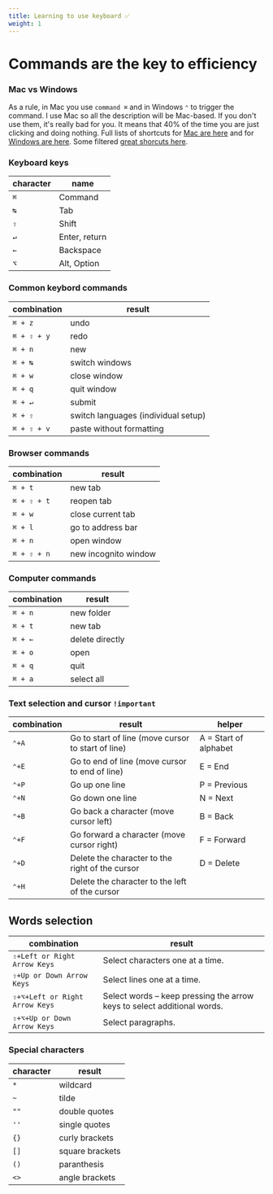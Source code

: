 ```yaml
---
title: Learning to use keyboard ✅
weight: 1
---
```

# Commands are the key to efficiency

### Mac vs Windows

As a rule, in Mac you use `command ⌘` and in Windows `⌃` to trigger the command. I use Mac so all the description will be Mac-based. If you don't use them, it's really bad for you. It means that 40% of the time you are just clicking and doing nothing. Full lists of shortcuts for [Mac are here](https://support.apple.com/en-us/HT201236 "Mac shortcuts") and for [Windows are here](https://support.microsoft.com/en-us/help/12445/windows-keyboard-shortcuts "Windows Shortcuts"). Some filtered [great shorcuts here](https://www.computerworld.com/article/3023544/28-keyboard-shortcuts-mac-users-need-to-know.html "Mac additional shortcuts").

### Keyboard keys
|character|name|
|---|---|
|`⌘`| Command|
|`↹`| Tab|
|`⇧`| Shift|
|`↵`| Enter, return|
|`←`| Backspace|
|`⌥`| Alt, Option|


### Common keybord commands

|combination|result|
|---|---|
|`⌘ + z`| undo|
|`⌘ + ⇧ + y`| redo|
|`⌘ + n`| new|
|`⌘ + ↹`| switch windows|
|`⌘ + w`| close window|
|`⌘ + q`| quit window|
|`⌘ + ↵`| submit|
|`⌘ + ⇧`| switch languages (individual setup)|
|`⌘ + ⇧ + v`| paste without formatting|
### Browser commands

|combination|result|
|---|---|
|`⌘ + t`| new tab|
|`⌘ + ⇧ + t`| reopen tab|
|`⌘ + w`| close current tab|
|`⌘ + l`| go to address bar|
|`⌘ + n`| open window|
|`⌘ + ⇧ + n`| new incognito window |

### Computer commands
|combination|result|
|---|---|
|`⌘ + n`| new folder|
|`⌘ + t`| new tab|
|`⌘ + ←`| delete directly|
|`⌘ + o`| open|
|`⌘ + q`| quit|
|`⌘ + a`| select all|

### Text selection and cursor `!important`
|combination|result|helper|
|---|---|---|
|`⌃+A`|Go to start of line (move cursor to start of line)|A = Start of alphabet|
|`⌃+E`|Go to end of line (move cursor to end of line)|E = End|
|`⌃+P`|Go up one line|P = Previous|
|`⌃+N`|Go down one line|N = Next|
|`⌃+B`|Go back a character (move cursor left)|B = Back|
|`⌃+F`|Go forward a character (move cursor right)|F = Forward|
|`⌃+D`|Delete the character to the right of the cursor|D = Delete|
|`⌃+H`|Delete the character to the left of the cursor||

## Words selection
|combination|result|
|---|---|
|`⇧+Left or Right Arrow Keys`| Select characters one at a time.|
|`⇧+Up or Down Arrow Keys`| Select lines one at a time.|
|`⇧+⌥+Left or Right Arrow Keys`| Select words – keep pressing the arrow keys to select additional words.|
|`⇧+⌥+Up or Down Arrow Keys`| Select paragraphs.|


### Special characters
|character|result|
|---|---|
|`*`|wildcard|
|`~`|tilde|
|`""`|double quotes|
|`''`|single quotes|
|`{}`|curly brackets|
|`[]`|square brackets|
|`()`|paranthesis|
|`<>`|angle brackets|